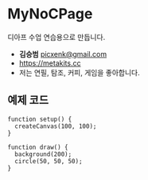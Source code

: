 # MyNoCPage
디아프 수업 연습용으로 만듭니다.

- **김승범** picxenk@gmail.com
- https://metakits.cc
- 저는 연필, 탐조, 커피, 게임을 좋아합니다.

## 예제 코드 
```
function setup() {
  createCanvas(100, 100);
}

function draw() {
  background(200);
  circle(50, 50, 50);
}
```
